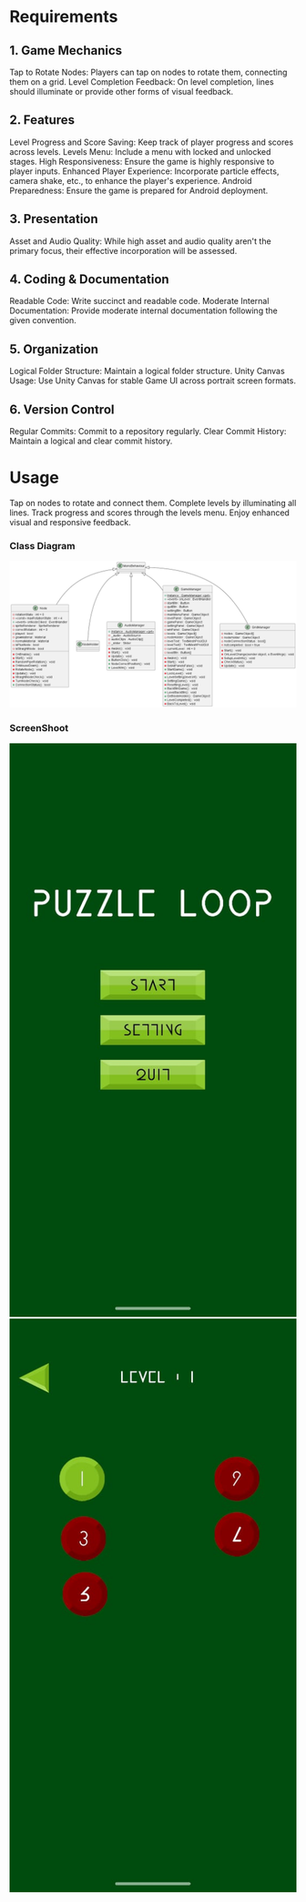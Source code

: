 # Requirements
## 1. Game Mechanics
Tap to Rotate Nodes: Players can tap on nodes to rotate them, connecting them on a grid.
Level Completion Feedback: On level completion, lines should illuminate or provide other forms of visual feedback.
## 2. Features
Level Progress and Score Saving: Keep track of player progress and scores across levels.
Levels Menu: Include a menu with locked and unlocked stages.
High Responsiveness: Ensure the game is highly responsive to player inputs.
Enhanced Player Experience: Incorporate particle effects, camera shake, etc., to enhance the player's experience.
Android Preparedness: Ensure the game is prepared for Android deployment.
## 3. Presentation
Asset and Audio Quality: While high asset and audio quality aren't the primary focus, their effective incorporation will be assessed.
## 4. Coding & Documentation
Readable Code: Write succinct and readable code.
Moderate Internal Documentation: Provide moderate internal documentation following the given convention.
## 5. Organization
Logical Folder Structure: Maintain a logical folder structure.
Unity Canvas Usage: Use Unity Canvas for stable Game UI across portrait screen formats.
## 6. Version Control
Regular Commits: Commit to a repository regularly.
Clear Commit History: Maintain a logical and clear commit history.

# Usage
Tap on nodes to rotate and connect them.
Complete levels by illuminating all lines.
Track progress and scores through the levels menu.
Enjoy enhanced visual and responsive feedback.


### Class Diagram 
![ Class Diagram](Screenshot/include.png)

### ScreenShoot 

![Menu Main](Screenshot/mainmenu.png)
![Level](Screenshot/level.png)

